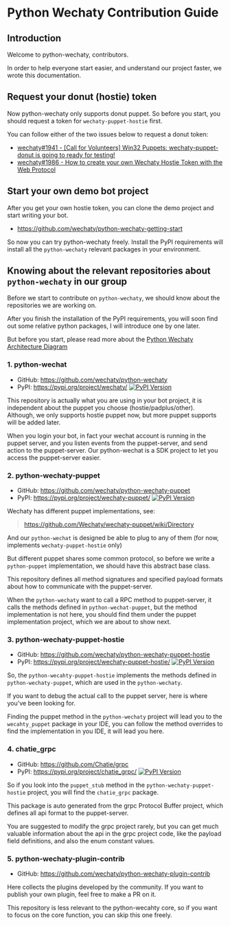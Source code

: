 Python Wechaty Contribution Guide
=================================

## Introduction

Welcome to python-wechaty, contributors.

In order to help everyone start easier, and understand our project faster, we wrote this documentation.

## Request your donut (hostie) token

Now python-wechaty only supports donut puppet. So before you start, you should request a token for `wechaty-puppet-hostie` first.

You can follow either of the two issues below to request a donut token:

* [wechaty#1941 - \[Call for Volunteers\] Win32 Puppets: wechaty-puppet-donut is going to ready for testing!](https://github.com/wechaty/wechaty/issues/1941)
* [wechaty#1986 - How to create your own Wechaty Hostie Token with the Web Protocol](https://github.com/wechaty/wechaty/issues/1986)

## Start your own demo bot project

After you get your own hostie token, you can clone the demo project and start writing your bot.

* <https://github.com/wechaty/python-wechaty-getting-start>

So now you can try python-wechaty freely. Install the PyPI requirements will install all the `python-wechaty` relevant packages in your environment.

## Knowing about the relevant repositories about `python-wechaty` in our group

Before we start to contribute on `python-wechaty`, we should know about the repositories we are working on.

After you finish the installation of the PyPI requirements, you will soon find out some relative python packages, I will introduce one by one later.

But before you start, please read more about the [Python Wechaty Architecture Diagram](https://github.com/wechaty/python-wechaty/issues/9)

### 1. python-wechat

* GitHub: <https://github.com/wechaty/python-wechaty>
* PyPI: <https://pypi.org/project/wechaty/> [![PyPI Version](https://img.shields.io/pypi/v/wechaty?color=blue)](https://pypi.org/project/wechaty)

This repository is actually what you are using in your bot project, it is independent about the puppet you choose (hostie/padplus/other). Although, we only supports hostie puppet now, but more puppet supports will be added later.

When you login your bot, in fact your wechat account is running in the puppet server, and you listen events from the puppet-server, and send action to the puppet-server. Our python-wechat is a SDK project to let you access the puppet-server easier.

### 2. python-wechaty-puppet

* GitHub: <https://github.com/wechaty/python-wechaty-puppet>
* PyPI: <https://pypi.org/project/wechaty-puppet/> [![PyPI Version](https://img.shields.io/pypi/v/wechaty-puppet?color=blue)](https://pypi.org/project/wechaty-puppet)

Wechaty has different puppet implementations, see:

> <https://github.com/Wechaty/wechaty-puppet/wiki/Directory>

And our `python-wechat` is designed be able to plug to any of them (for now, implements `wechaty-puppet-hostie` only)

But different puppet shares some common protocol, so before we write a `python-puppet` implementation, we should have this abstract base class. 

This repository defines all method signatures and specified payload formats about how to communicate with the puppet-server.

When the `python-wechaty` want to call a RPC method to puppet-server, it calls the methods defined in `python-wechat-puppet`, but the method implementation is not here, you should find them under the puppet implementation project, which we are about to show next.

### 3. python-wechaty-puppet-hostie

* GitHub: <https://github.com/wechaty/python-wechaty-puppet-hostie>
* PyPI: <https://pypi.org/project/wechaty-puppet-hostie/> [![PyPI Version](https://img.shields.io/pypi/v/wechaty-puppet-hostie?color=blue)](https://pypi.org/project/wechaty-puppet-hostie)

So, the `python-wecahty-puppet-hostie` implements the methods defined in `python-wechaty-puppet`, which are used in the `python-wechaty`.

If you want to debug the actual call to the puppet server, here is where you've been looking for.

Finding the puppet method in the `python-wechaty` project will lead you to the `wecahty_puppet` package in your IDE, you can follow the method overrides to find the implementation in you IDE, it will lead you here.

### 4. chatie_grpc

* GitHub: <https://github.com/Chatie/grpc>
* PyPI: <https://pypi.org/project/chatie_grpc/> [![PyPI Version](https://img.shields.io/pypi/v/chatie_grpc?color=blue)](https://pypi.org/project/wechaty-puppet-hostie)

So if you look into the `puppet_stub` method in the `python-wechaty-puppet-hostie` project, you will find the `chatie_grpc` package.

This package is auto generated from the grpc Protocol Buffer project, which defines all api format to the puppet-server.

You are suggested to modify the grpc project rarely, but you can get much valuable information about the api in the grpc project code, like the payload field definitions, and also the enum constant values.

### 5. python-wechaty-plugin-contrib

* GitHub: <https://github.com/wechaty/python-wechaty-plugin-contrib>

Here collects the plugins developed by the community. If you want to publish your own plugin, feel free to make a PR on it.

This repository is less relevant to the python-wecahty core, so if you want to focus on the core function, you can skip this one freely.

